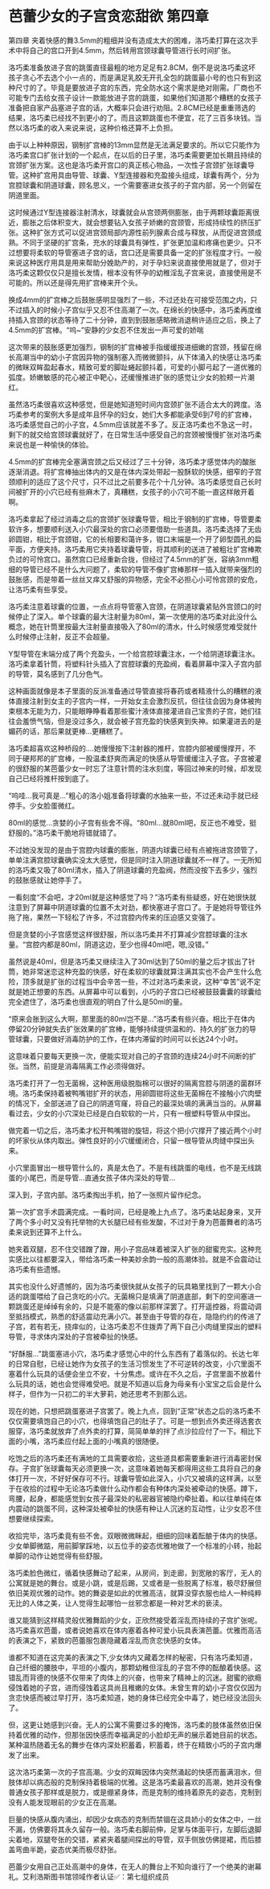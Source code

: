# 芭蕾少女的子宫贪恋甜欲 第四章

第四章 夹着快感的舞3.5mm的粗细并没有造成太大的困难，洛巧柔打算在这次手术中将自己的宫口开到4.5mm，然后转用宫颈球囊导管进行长时间扩张。

洛巧柔准备放进子宫的跳蛋直径最粗的地方足足有2.8CM，倒不是说洛巧柔这坏孩子贪心不去选个小一点的，而是满足乳胶无开孔全包的跳蛋最小号的也只有到这种尺寸的了。毕竟是要放进子宫的东西，完全防水这个需求是绝对刚需。厂商也不可能专门去给女孩子设计一款能放进子宫的跳蛋，如果他们知道那个糟糕的女孩子准备把自家产品塞进子宫的话，大概率只会进行劝阻。2.8CM已经是重重筛选的结果，洛巧柔已经找不到更小的了。而且这颗跳蛋也不便宜，花了三百多块钱。当然以洛巧柔的收入来说来说，这种价格还算不上负担。

由于以上种种原因，钢制扩宫棒的13mm显然是无法满足要求的。所以它只能作为洛巧柔宫口扩张计划的一个起点，在以后的日子里，洛巧柔需要更加长期且持续的宫颈扩张方案。这也是洛巧柔开宫口的真正核心物品，一次性子宫颈扩张球囊导管。这种扩宫用具由导管、球囊、Y型连接器和充盈接头组成，球囊有两个，分为宫腔球囊和阴道球囊，顾名思义，一个需要塞进女孩子的子宫内部，另一个则留在阴道里面。

这时候通过Y型连接器注射清水，球囊就会从宫颈两侧膨胀，由于两颗球囊距离很近，膨胀之后体积变大，就会想要钻入女孩子娇嫩的宫颈管，形成持续性的挤压扩张。这种扩张方式可以促进宫颈局部内源性前列腺素合成与释放，从而促进宫颈成熟。不同于坚硬的扩宫条，充水的球囊具有弹性，扩张更加温和疼痛也更少。只不过想要将柔软的导管塞进子宫的话，宫口还是需要具备一定的扩张程度才行。一般来说这种医疗用具是用来帮助分娩助产的，对于孕妇来说直接使用就是了，但对于洛巧柔这颗仅仅只是擅长发情，根本没有怀孕的幼稚淫乱子宫来说，直接使用是不可能的。所以还是得先用扩宫棒来开个头。

换成4mm的扩宫棒之后鼓胀感明显强烈了一些，不过还处在可接受范围之内，只不过插入的时候小子宫似乎又忍不住高潮了一次。在绵长的快感中，洛巧柔再度维持插入宫颈的状态等待了二十分钟，直到到鼓胀感略微消退稍许适应之后，换上了4.5mm的扩宫棒。“呜~”安静的少女忍不住发出一声可爱的娇喘

这次带来的鼓胀感更加强烈，钢制的扩宫棒被手指缓缓按进细嫩的宫颈，残留在绵长高潮当中的幼小子宫因异物的强制塞入而微微颤抖，从下体涌入的快感让洛巧柔的微眯双眸盈起春水，精致可爱的脚趾蜷起颤抖着，可爱的小脚弓起了一道优雅的弧度。娇嫩敏感的花心被正中靶心，还缓慢推进扩张的感觉让少女的脸颊一片潮红。

虽然洛巧柔很喜欢这种感觉，但是她知道短时间内宫颈扩张不适合太大的跨度。洛巧柔参考的案例大多是成年且怀孕的妇女，她们大多都能承受6到7号的扩宫棒，洛巧柔感觉自己的小子宫，4.5mm应该就差不多了。反正洛巧柔也不急这一时，剩下的就交给宫颈球囊就好了，在日常生活中感受自己的宫颈被慢慢扩张对洛巧柔来说也是一种愉快的体验。

4.5mm的扩宫棒完全塞满宫颈之后又经过了三十分钟，洛巧柔才感觉体内的酸胀逐渐消退。将扩宫棒抽出体内的又是在体内深处带起一股酥软的快感，细窄的子宫颈顺利的适应了这个尺寸，只不过比之前要多花个十几分钟。洛巧柔感觉自己长时间被扩开的小穴已经有些麻木了，真糟糕，女孩子的小穴可不能一直这样敞开着啊。

洛巧柔拿起了经过消毒之后的宫颈扩张球囊导管，相比于钢制的扩宫棒，导管要柔软许多，想要顺利送入小穴最深处的宫口必须要借助一些道具。洛巧柔选择了无齿卵圆钳，相比于宫颈钳，它的长相要和蔼许多，钳口末端是一个开了卵型圆孔的扁平面，方便夹持。洛巧柔用它夹持着球囊导管，将其顺利的送进了被粗壮扩宫棒欺负过的可怜宫口。虽然宫口已经重新合拢，但经过了4.5mm的扩张，容纳3mm粗细的导管已经不是什么大问题了，柔软的导管不像扩宫棒那样一插入就带来强烈的鼓胀感，而是带着一丝丝又痒又舒服的异物感，完全不必担心小可怜宫颈的安危，让洛巧柔有些享受。

洛巧柔注意着球囊的位置，一点点将导管塞入宫颈，在阴道球囊紧贴外宫颈口的时候停止了深入。单个球囊的最大注射量为80ml，第一次使用的洛巧柔对此没什么概念，她在针筒里按最大注射量直接吸入了80ml的清水，什么时候感觉难受就什么时候停止注射，反正不会超量。

Y型导管在末端分成了两个充盈头，一个给宫腔球囊注水，一个给阴道球囊注水。洛巧柔拿着针筒，将塑料针头插入了宫腔球囊的充盈阀，看着屏幕中深入子宫内部的导管，莫名感到了几分色气。

这种画面就像是本子里面的反派准备通过导管直接将春药或者精液什么的糟糕的液体直接注射到女主的子宫内一样，一开始女主会激烈反抗，但往往会因为身体被拘束根本无能为力，只能眼睁睁看着那些蜜汁液体直接灌进自己宝贵的子宫，她们往往会羞愤气恼，但是没过多久，就会被子宫充盈的快感爽到失神。如果灌进去的是媚药的话，那后果就更棒…更糟糕了。

洛巧柔超喜欢这种桥段的….她慢慢按下注射器的推杆，宫腔内部被缓慢撑开，不同于硬邦邦的扩宫棒，一股温柔舒爽而满足的快感从导管缓缓注入子宫。子宫被灌的很舒服的某芭蕾少女一时忘了注意针筒的注水刻度，等回过神来的时候，却发现自己已经将推杆按到底了。

“呜哇…我可真是…”粗心的洛小姐准备将球囊的水抽来一些，不过还未动手就已经停手。少女脸蛋微红。

80ml的感觉…贪婪的小子宫有些舍不得。“80ml…就80ml吧，反正也不难受，挺舒服的。”洛巧柔干脆地将错就错了。

不过她没发现的是由于宫腔内球囊的膨胀，阴道内球囊已经有点被拖进宫颈管了，单单注满宫腔球囊确实没太大感觉，但是同时注入阴道球囊就不一样了。一无所知的洛巧柔又吸了80ml清水，插入了阴道球囊的充盈阀，然而没按下去多少，强烈的鼓胀感就让她停手了。

一看刻度“不会吧，才20ml就是这种感觉了吗？”洛巧柔有些疑惑，好在她很快就注意到了屏幕中阴道球囊的位置不太对劲，都快塞进子宫口了。于是她将导管往外拖了拖，果然一下轻松了许多，不过宫腔内传来的压迫感又变强了。

但是贪婪的小子宫感觉这样很舒服，所以洛巧柔并不打算减少宫腔球囊的注水量。“宫腔内都是80ml，阴道这边，至少也得40ml吧，嗯,没错。”

虽然说是40ml，但是洛巧柔又继续注入了30ml达到了50ml的量之后才拔出了针筒，她非常迷恋这种充盈的快感，好在柔软的球囊就算注满其实也不会产生什么危险，顶多就是扩张的过程当中会辛苦一些，不过对洛巧柔来说，这种“幸苦”说不定就是她正想要的东西。从屏幕中可以看到，小巧的子宫口已经被鼓鼓囊囊的球囊给完全遮住了，洛巧柔也很直观的明白了什么是50ml的量。

“原来会胀到这么大啊，那里面的80ml岂不是…”洛巧柔有些兴奋。相比于在体内停留20分钟就失去扩张效果的扩宫棒，能够持续提供温和的、持久的扩张力的导管球囊，只要做好消毒防护的工作，在体内滞留的时间可以长达24个小时。

这意味着只要每天更换一次，便能实现对自己的子宫颈的连续24小时不间断的扩张。当然，前提是消毒隔离工作必须得做好。

洛巧柔打开了一包无菌棉，这种医用级脱脂棉可以很好的隔离宫腔与阴道的菌群环境。洛巧柔保持着被鸭嘴钳扩开的状态，用卵圆钳将这些无菌棉在不接触小穴肉壁的情况下，全部送进了自己的阴道穹窿，将自己的最深处填的满满当当的。从屏幕看过去，少女的小穴深处已经是白白软软的一片，只有一根塑料导管从中探出。

做完着一切之后，洛巧柔才松开鸭嘴钳的旋钮，将这个把小穴撑开了接近两个小时的坏家伙从体内取出。弹性良好的小穴缓缓闭合，只留一根导管从肉缝中探出头来。

小穴里面冒出一根导管什么的，真是太色了。不是有线跳蛋的电线，也不是无线跳蛋的小尾巴，而是导管…直通女孩子体内深处的导管…

深入到，子宫内部。洛巧柔掏出手机，拍了一张照片留作纪念。

第一次扩宫手术圆满完成。一看时间，已经是晚上九点了。洛巧柔站起身来，叉开了两个多小时又没有托举物的大长腿已经有些发酸，不过对于身为芭蕾舞者的洛巧柔来说到还算不上什么。

她夹着双腿，忍不住交错蹭了蹭，用小子宫品味着被深入扩张的甜蜜充实。这种充实感比以往都要深入，带给洛巧柔一种美妙余韵一般的高潮体验。就是不会震动让洛巧柔有些遗憾。

其实也没什么好遗憾的，因为洛巧柔很快就从女孩子的玩具箱里找到了一颗大小合适的跳蛋喂给了自己贪吃的小穴。无菌棉只是填满了阴道底部，剩下的空间塞进一颗跳蛋还是绰绰有余的，只是不能塞的像以前那样深罢了。打开遥控器，将震动调至抵挡模式，熟悉的舒适震动充满小穴。甚至由于导管的存在，隐隐约约的传进了子宫，若有若无，挠痒似的，让洛巧柔忍不住拨弄了两下自己小肉缝里探出的塑料导管，寻求体内深处的子宫被牵扯的快感。

“好酥服…”跳蛋塞进小穴，洛巧柔才感觉心中的什么东西有了着落似的。长达七年的日常自慰，已经让她作为女孩子的生活习惯发生了不可逆转的改变，小穴里面不塞着什么玩具的话便会坐立不安，十分焦虑。或许在不久之后，子宫里面不放着什么玩具的话，她也会觉得难受吧。就是不知道以后身为母亲有小宝宝之后会是什么样子，但作为一只初二的半大萝莉，她还思考不到那么远。

现在的她，只想把跳蛋塞进子宫罢了。晚上九点，回到“正常”状态之后的洛巧柔不仅仅需要填饱自己的小穴，也得填饱自己的肚子了。可是一想到点外卖还得选套衣服穿，洛巧柔就放弃了点外卖的打算，简简单单的拌了点沙拉应付了一下。相比下面的小嘴，洛巧柔应付起上面的小嘴真的很随便。

吃饱之后的洛巧柔还有满地的工具需要收拾，这些道具都需要重新进行消毒密封保存。子宫扩张球囊每天必须更换一次，这意味着她每天都得用这些工具将自己的身体打开一次，不好好保存可不行。球囊导管如此深入，小穴又被填的这样满，以至于在收拾的过程中无论洛巧柔做什么动作都会有种体内深处被牵动的快感。蹲下，弯腰，起身，都能感觉到女孩子最深处的私密器官被隐约牵扯着。和以往单纯在体内震动的跳蛋不同，这种深处被牵扯的快感有种让人沉迷的互动性，让少女忍不住想要继续探索。

收拾完毕，洛巧柔竟有些不舍。双眼微微眯起，细细的回味着酝酿于体内的快感。少女单脚微踮，用前脚掌踩地，以五位手的姿态优雅地做了一个标准的小转，抬起单脚的动作让她觉得有些舒服。

洛巧柔脸色微红，循着快感舞动了起来，从房间，到走廊，到宽敞的客厅，无人的公寓就是她的舞台。或是小跳，或是后踢，又或者是一些脱离了标准，极尽舒展但依旧美观优雅的动作。她的舞姿是如此的优雅高洁，就算没穿衣服也给人一种纯粹无比的人体之美，让人觉得生起哪怕一丝邪念都是一种对艺术的亵渎。

谁又能猜到这样精灵般优雅舞蹈的少女，正欣然接受着淫乱而持续的子宫扩张呢。洛巧柔喜欢芭蕾，或者说她喜欢在体内塞着各种可爱小玩具表演芭蕾。优雅而高洁的表演之下，紧致的芭蕾服包裹隐藏着淫乱而贪恋快感的女体。

谁都不知道在这完美的表演之下,少女体内又藏着怎样的秘密，只有洛巧柔知道，自己纤细的腰肢中，平坦的小腹内，那颗幼稚但淫乱的子宫不停的酝酿着快感。这错乱而背德的快感不仅带来了肉体上的兴奋，也带来了精神上的沉迷。甜蜜的欲瘾侵蚀着她的子宫，进而侵蚀着这具尚且稚嫩的女体。未曾生育的幼小子宫仅仅因为贪恋快感而被过早打开，洛巧柔知道，她的身体已经完全中毒了，她已经没法回头了。

但，这更让她感到兴奋。无人的公寓不需要过多的掩饰，洛巧柔的肢体虽然依旧保持着优雅的动作，但那张因快感而幸福满足的小脸却无声的展示着她目前的状态。某种温热随着无名的舞步在体内深处积蓄着，积蓄着，终于在精致小巧的子宫内爆发了出来。

这次洛巧柔第一次的子宫高潮。少女的双眸因体内突然涌起的快感而蓄满泪水，但肢体却以病态般的克制保持着极端的优雅。这是洛巧柔最喜欢的高潮，她并没有像普通女孩子那样或是脱力，或是绷紧身体，而是克制的维持着原先的姿态，克制到没有人能发现眼前的少女正在高潮。

巨量的快感从腹内涌出，却因少女病态的克制而禁锢在这具娇小的女体之中，一丝不漏，仿佛要将其永久留存一般。洛巧柔右脚前伸，足掌与体面平行，左脚后退脚尖着地，双腿夸张的交错，紧紧夹着腿间探出的导管，双手侧放仿佛提裙，而后膝盖弯曲半跪，姿态优美而极尽舒张。

芭蕾少女用自己正处高潮中的身体，在无人的舞台上不知向谁行了一个绝美的谢幕礼。艾利浩斯图书馆领域作者认证✅：第七组织成员

